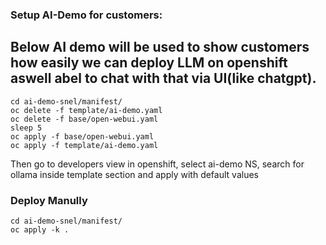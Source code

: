 ### Setup AI-Demo for customers:
## Below AI demo will be used to show customers how easily we can deploy LLM on openshift aswell abel to chat with that via UI(like chatgpt).
```
cd ai-demo-snel/manifest/
oc delete -f template/ai-demo.yaml
oc delete -f base/open-webui.yaml
sleep 5
oc apply -f base/open-webui.yaml
oc apply -f template/ai-demo.yaml
```
Then go to developers view in openshift, select ai-demo NS, search for ollama inside template section and apply with default values
### Deploy Manully
```
cd ai-demo-snel/manifest/
oc apply -k .
```
